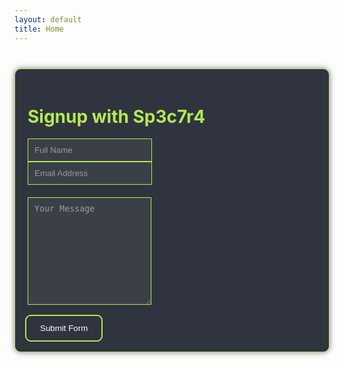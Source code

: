 ```yaml
---
layout: default
title: Home
---
```



<style>
 .contain {
    max-width: 500px;
    margin: 40px auto;
    padding: 20px;
    background-color: #2f343f; /* dark gray background */
    border: 1px solid #b5e853; /* green border */
    border-radius: 10px;
    box-shadow: 0 0 10px rgba(0, 0, 0, 0.5);
  }
 .form-group {
    margin-bottom: 20px;
  }
 .form-control {
    background-color: #3b4048; /* dark gray input background */
    border: 1px solid #b5e853; /* green border */
    color: #fff; /* white text */
    padding: 10px;
  }
 .form-control::placeholder {
    color: #999; /* light gray placeholder text */
  }
 .btn {
    background-color: transparent; /* green button background */
    color: #fff; /* white button text */
    padding: 10px 20px;
    border: none;
    border-radius: 5px;
    cursor: pointer;
    outline: 2px solid #b5e853; /* add an outline around the button */
    outline-offset: 2px;
  }
 .btn:hover {
    background-color: #8bc34a; /* lighter green button background on hover */
  }
</style>
<script>
  document.getElementById('myForm').addEventListener('submit', function(e) {
    e.preventDefault();
    fetch(e.target.action, {
      method: 'POST',
      body: new FormData(e.target),
    }).then(() => {
      window.location.href = 'http://127.0.0.1:4000/contents/thankyou.html';
    });
  });
</script>

<form id="myForm"  action="https://formsubmit.co/cyberlacoco@gmail.com" method="POST">
  <div class="contain">
    <h1 style="color: #b5e853;">Signup with Sp3c7r4</h1>
    <div class="form-group">
      <div class="form-row">
        <div class="col">
          <input id=name type="text" name="name" class="form-control" placeholder="Full Name" required>
        </div>
        <div class="col">
          <input id="email" type="email" name="email" class="form-control" placeholder="Email Address" required>
        </div>
      </div>
    </div>
    <div class="form-group">
      <textarea placeholder="Your Message" class="form-control" name="message" rows="10" required></textarea>
    </div>
    <button type="submit" class="btn">Submit Form</button>
  </div>
</form>
</form>